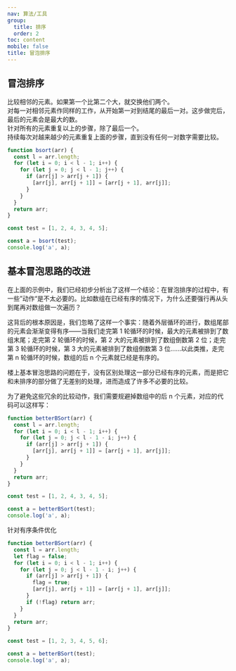 ```yaml
---
nav: 算法/工具
group:
  title: 排序
  order: 2
toc: content
mobile: false
title: 冒泡排序
---
```


## 冒泡排序

比较相邻的元素。如果第一个比第二个大，就交换他们两个。  
对每一对相邻元素作同样的工作，从开始第一对到结尾的最后一对。这步做完后，最后的元素会是最大的数。  
针对所有的元素重复以上的步骤，除了最后一个。  
持续每次对越来越少的元素重复上面的步骤，直到没有任何一对数字需要比较。

```js
function bsort(arr) {
  const l = arr.length;
  for (let i = 0; i < l - 1; i++) {
    for (let j = 0; j < l - 1; j++) {
      if (arr[j] > arr[j + 1]) {
        [arr[j], arr[j + 1]] = [arr[j + 1], arr[j]];
      }
    }
  }
  return arr;
}

const test = [1, 2, 4, 3, 4, 5];

const a = bsort(test);
console.log('a', a);
```

## 基本冒泡思路的改进

在上面的示例中，我们已经初步分析出了这样一个结论：在冒泡排序的过程中，有一些”动作“是不太必要的。比如数组在已经有序的情况下，为什么还要强行再从头到尾再对数组做一次遍历？

这背后的根本原因是，我们忽略了这样一个事实：随着外层循环的进行，数组尾部的元素会渐渐变得有序——当我们走完第 1 轮循环的时候，最大的元素被排到了数组末尾；走完第 2 轮循环的时候，第 2 大的元素被排到了数组倒数第 2 位；走完第 3 轮循环的时候，第 3 大的元素被排到了数组倒数第 3 位......以此类推，走完第 n 轮循环的时候，数组的后 n 个元素就已经是有序的。

楼上基本冒泡思路的问题在于，没有区别处理这一部分已经有序的元素，而是把它和未排序的部分做了无差别的处理，进而造成了许多不必要的比较。

为了避免这些冗余的比较动作，我们需要规避掉数组中的后 n 个元素，对应的代码可以这样写：

```js
function betterBSort(arr) {
  const l = arr.length;
  for (let i = 0; i < l - 1; i++) {
    for (let j = 0; j < l - 1 - i; j++) {
      if (arr[j] > arr[j + 1]) {
        [arr[j], arr[j + 1]] = [arr[j + 1], arr[j]];
      }
    }
  }
  return arr;
}

const test = [1, 2, 4, 3, 4, 5];

const a = betterBSort(test);
console.log('a', a);
```

针对有序条件优化

```js
function betterBSort(arr) {
  const l = arr.length;
  let flag = false;
  for (let i = 0; i < l - 1; i++) {
    for (let j = 0; j < l - 1 - i; j++) {
      if (arr[j] > arr[j + 1]) {
        flag = true;
        [arr[j], arr[j + 1]] = [arr[j + 1], arr[j]];
      }
      if (!flag) return arr;
    }
  }
  return arr;
}

const test = [1, 2, 3, 4, 5, 6];

const a = betterBSort(test);
console.log('a', a);
```
